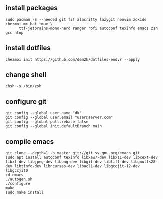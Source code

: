 ## install packages
```
sudo pacman -S --needed git fzf alacritty lazygit neovim zoxide chezmoi mc bat tmux \
      ttf-jetbrains-mono-nerd ranger rofi autoconf texinfo emacs zsh gcc htop
```

## install dotfiles
```
chezmoi init https://github.com/dem2k/dotfiles-endvr --apply
```

## change shell
```
chsh -s /bin/zsh
```

## configure git
```
git config --global user.name "dk"
git config --global user.email "user@server.com"
git config --global pull.rebase false
git config --global init.defaultBranch main
```

## compile emacs
```
git clone --depth=1 -b master git://git.sv.gnu.org/emacs.git
sudo apt install autoconf texinfo libxaw7-dev libx11-dev libxext-dev libxt-dev libjpeg-dev libpng-dev libgif-dev libtiff-dev libgnutls28-dev libtinfo-dev libncurses-dev libacl1-dev libgccjit-12-dev libgccjit0 
cd emacs
./autogen.sh
./configure
make
sudo make install
```
